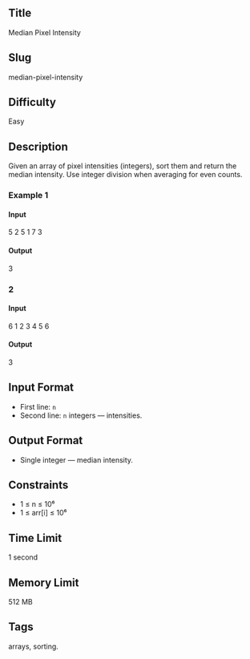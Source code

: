 ## Title

Median Pixel Intensity

## Slug

median-pixel-intensity

## Difficulty

Easy

## Description

Given an array of pixel intensities (integers), sort them and return the median intensity. Use integer division when averaging for even counts.

### Example 1

#### Input

5
2 5 1 7 3

#### Output
3

### 2

#### Input
6
1 2 3 4 5 6

#### Output
3

## Input Format

- First line: `n`  
- Second line: `n` integers — intensities.

## Output Format

- Single integer — median intensity.

## Constraints

- 1 ≤ n ≤ 10⁶  
- 1 ≤ arr[i] ≤ 10⁶

## Time Limit

1 second

## Memory Limit

512 MB

## Tags

arrays, sorting.

